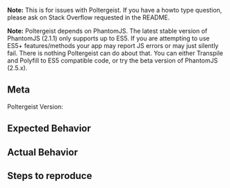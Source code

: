 **Note:** This is for issues with Poltergeist.  If you have a howto type question, please ask on Stack Overflow requested in the README.

**Note:** Poltergeist depends on PhantomJS.  The latest stable version of PhantomJS (2.1.1) only supports up to ES5.  If you are attempting to
use ES5+ features/methods your app may report JS errors or may just silently fail. There is nothing Poltergeist can do about that.  You can either
Transpile and Polyfill to ES5 compatible code, or try the beta version of PhantomJS (2.5.x).

## Meta
Poltergeist Version:
<!-- 1.15.0? -->

## Expected Behavior

## Actual Behavior

## Steps to reproduce
<!--
Please be sure to include the code that is creating the issue along with HTML the code is being run against
-->
